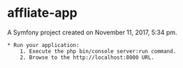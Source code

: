 affliate-app
============

A Symfony project created on November 11, 2017, 5:34 pm.


    * Run your application:
        1. Execute the php bin/console server:run command.
        2. Browse to the http://localhost:8000 URL.
